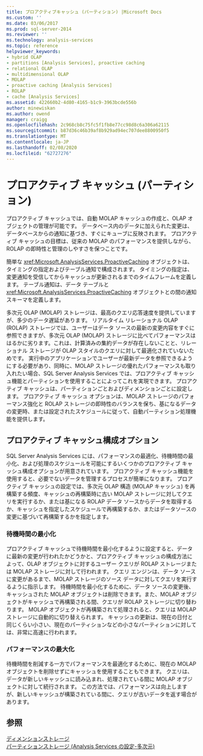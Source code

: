 ```yaml
---
title: プロアクティブキャッシュ (パーティション) |Microsoft Docs
ms.custom: ''
ms.date: 03/06/2017
ms.prod: sql-server-2014
ms.reviewer: ''
ms.technology: analysis-services
ms.topic: reference
helpviewer_keywords:
- hybrid OLAP
- partitions [Analysis Services], proactive caching
- relational OLAP
- multidimensional OLAP
- MOLAP
- proactive caching [Analysis Services]
- ROLAP
- cache [Analysis Services]
ms.assetid: 422660b2-4d80-4165-b1c9-3963bcde556b
author: minewiskan
ms.author: owend
manager: craigg
ms.openlocfilehash: 2c968cb8c75fc5f1fb8e77cc98d8c6a306a62115
ms.sourcegitcommit: b87d36c46b39af8b929ad94ec707dee8800950f5
ms.translationtype: MT
ms.contentlocale: ja-JP
ms.lasthandoff: 02/08/2020
ms.locfileid: "62727276"
---
```

# <a name="proactive-caching-partitions"></a>プロアクティブ キャッシュ (パーティション)
  プロアクティブ キャッシュでは、自動 MOLAP キャッシュの作成と、OLAP オブジェクトの管理が可能です。 データベース内のデータに加えられた変更は、データベースからの通知に基づき、すぐにキューブに反映されます。 プロアクティブ キャッシュの目標は、従来の MOLAP のパフォーマンスを提供しながら、ROLAP の即時性と管理のしやすさを保つことです。  
  
 簡単な <xref:Microsoft.AnalysisServices.ProactiveCaching> オブジェクトは、タイミングの指定およびテーブル通知で構成されます。 タイミングの指定は、変更通知を受信してからキャッシュが更新されるまでのタイムフレームを定義します。 テーブル通知は、データ テーブルと <xref:Microsoft.AnalysisServices.ProactiveCaching> オブジェクトとの間の通知スキーマを定義します。  
  
 多次元 OLAP (MOLAP) ストレージは、最高のクエリ応答速度を提供していますが、多少のデータ遅延があります。 リアルタイム リレーショナル OLAP (ROLAP) ストレージでは、ユーザーはデータ ソースの最新の変更内容をすぐに参照できますが、多次元 OLAP (MOLAP) ストレージに比べてパフォーマンスははるかに劣ります。これは、計算済みの集約データが存在しないことと、リレーショナル ストレージが OLAP スタイルのクエリに対して最適化されていないためです。 実行中のアプリケーションでユーザーが最新データを参照できるようにする必要があり、同時に、MOLAP ストレージの優れたパフォーマンスも取り入れたい場合、SQL Server Analysis Services では、プロアクティブ キャッシュ機能とパーティションを使用することによってこれを実現できます。 プロアクティブ キャッシュは、パーティションごとおよびディメンションごとに設定します。 プロアクティブ キャッシュ オプションは、MOLAP ストレージのパフォーマンス強化と ROLAP ストレージの即時性のバランスを保ち、基になるデータの変更時、または設定されたスケジュールに従って、自動パーティション処理機能を提供します。  
  
## <a name="proactive-caching-configuration-options"></a>プロアクティブ キャッシュ構成オプション  
 SQL Server Analysis Services には、パフォーマンスの最適化、待機時間の最小化、および処理のスケジュールを可能にするいくつかのプロアクティブ キャッシュ構成オプションが用意されています。 プロアクティブ キャッシュ機能を使用すると、必要でないデータを管理するプロセスが簡単になります。 プロアクティブ キャッシュの設定では、多次元 OLAP 構造 (MOLAP キャッシュ) を再構築する頻度、キャッシュの再構築時に古い MOLAP ストレージに対してクエリを実行するか、または基になる ROLAP データ ソースからデータを取得するか、キャッシュを指定したスケジュールで再構築するか、またはデータソースの変更に基づいて再構築するかを指定します。  
  
### <a name="minimizing-latency"></a>待機時間の最小化  
 プロアクティブ キャッシュで待機時間を最小化するように設定すると、データに最新の変更が行われたかどうかと、プロアクティブ キャッシュの構成方法によって、OLAP オブジェクトに対するユーザー クエリが ROLAP ストレージまたは MOLAP ストレージに対して行われます。 クエリ エンジンは、データ ソースに変更があるまで、MOLAP ストレージのソース データに対してクエリを実行するように指示します。 待機時間を最小化するために、データ ソースの変更後、キャッシュされた MOLAP オブジェクトは削除できます。また、MOLAP オブジェクトがキャッシュで再構築される間、クエリが ROLAP ストレージに切り替わります。 MOLAP オブジェクトが再構築されて処理されると、クエリは MOLAP ストレージに自動的に切り替えられます。 キャッシュの更新は、現在の日付と同じくらい小さい、現在のパーティションなどの小さなパーティションに対しては、非常に高速に行われます。  
  
### <a name="maximizing-performance"></a>パフォーマンスの最大化  
 待機時間を削減する一方でパフォーマンスを最適化するために、現在の MOLAP オブジェクトを削除せずにキャッシュを使用することもできます。 クエリは、データが新しいキャッシュに読み込まれ、処理されている間に MOLAP オブジェクトに対して続行されます。 この方法では、パフォーマンスは向上しますが、新しいキャッシュが構築されている間に、クエリが古いデータを返す場合があります。  
  
## <a name="see-also"></a>参照  
 [ディメンションストレージ](../multidimensional-models-olap-logical-dimension-objects/dimensions-storage.md)   
 [パーティションストレージ &#40;Analysis Services の設定-多次元&#41;](../multidimensional-models/set-partition-storage-analysis-services-multidimensional.md)  
  
  
